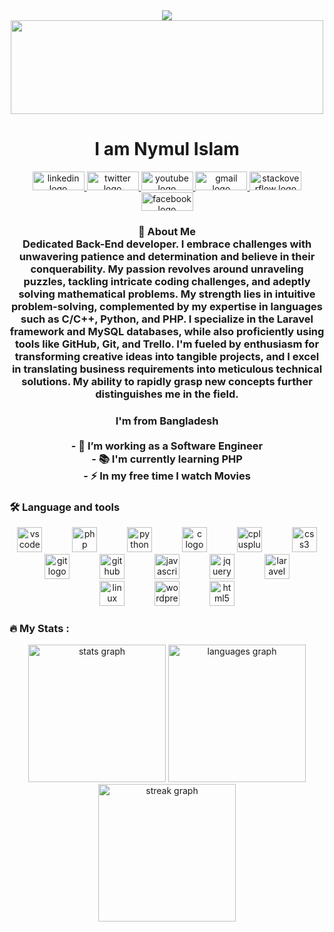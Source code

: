<div align="center">
  <img src="https://profile-counter.glitch.me/nymul-islam-moon/count.svg?"  />
</div>



<div align="center">
  <img height="150" src="https://user-images.githubusercontent.com/74038190/235224431-e8c8c12e-6826-47f1-89fb-2ddad83b3abf.gif" hight="600" width="500"/>
</div>



<h1 align="center">I am Nymul Islam </h1>



<div align="center">
  <a href="https://www.linkedin.com/in/nymul-islam-moon-5b7622200/" target="_blank">
    <img src="https://raw.githubusercontent.com/maurodesouza/profile-readme-generator/master/src/assets/icons/social/linkedin/default.svg" width="83" height="30" alt="linkedin logo"  />
  </a>
  <a href="https://twitter.com/NymulIslamMoon" target="_blank">
    <img src="https://raw.githubusercontent.com/maurodesouza/profile-readme-generator/master/src/assets/icons/social/twitter/default.svg" width="83" height="30" alt="twitter logo"  />
  </a>
  <a href="https://www.youtube.com/channel/UCVQ6EHG_FNvJ-0nGiuj5fhA" target="_blank">
    <img src="https://raw.githubusercontent.com/maurodesouza/profile-readme-generator/master/src/assets/icons/social/youtube/default.svg" width="83" height="30" alt="youtube logo"  />
  </a>
  <a href="towkir1997islam@gmail.com" target="_blank">
    <img src="https://raw.githubusercontent.com/maurodesouza/profile-readme-generator/master/src/assets/icons/social/gmail/default.svg" width="83" height="30" alt="gmail logo"  />
  </a>
  <a href="https://stackoverflow.com/users/13756777/nymul-islam-moon" target="_blank">
    <img src="https://raw.githubusercontent.com/maurodesouza/profile-readme-generator/master/src/assets/icons/social/stackoverflow/default.svg" width="83" height="30" alt="stackoverflow logo"  />
  </a>
  <a href="https://www.facebook.com/nymulislammoon/" target="_blank">
    <img src="https://raw.githubusercontent.com/maurodesouza/profile-readme-generator/master/src/assets/icons/social/facebook/default.svg" width="83" height="30" alt="facebook logo"  />
  </a>
</div>



<h3 align="center">📖 About Me <br> Dedicated Back-End developer. I embrace challenges with unwavering patience and determination and believe in their conquerability. My passion revolves around unraveling puzzles, tackling intricate coding challenges, and adeptly solving mathematical problems. My strength lies in intuitive problem-solving, complemented by my expertise in languages such as C/C++, Python, and PHP. I specialize in the Laravel framework and MySQL databases, while also proficiently using tools like GitHub, Git, and Trello. I'm fueled by enthusiasm for transforming creative ideas into tangible projects, and I excel in translating business requirements into meticulous technical solutions. My ability to rapidly grasp new concepts further distinguishes me in the field.</h3>



<h3 align="center">I'm from Bangladesh<br><br>- 🔭 I’m working as a Software Engineer<br>- 📚 I'm currently learning PHP<br>- ⚡ In my free time I watch Movies</h3>



<h3 align="left">🛠 Language and tools</h3>



<div align="center">
  <img src="https://skillicons.dev/icons?i=vscode" height="40" alt="vscode logo"  />
  <img width="40" />
  <img src="https://cdn.simpleicons.org/php/777BB4" height="40" alt="php logo"  />
  <img width="40" />
  <img src="https://skillicons.dev/icons?i=py" height="40" alt="python logo"  />
  <img width="40" />
  <img src="https://cdn.simpleicons.org/c/A8B9CC" height="40" alt="c logo"  />
  <img width="40" />
  <img src="https://skillicons.dev/icons?i=cpp" height="40" alt="cplusplus logo"  />
  <img width="40" />
  <img src="https://skillicons.dev/icons?i=css" height="40" alt="css3 logo"  />
  <img width="40" />
  <img src="https://skillicons.dev/icons?i=git" height="40" alt="git logo"  />
  <img width="40" />
  <img src="https://skillicons.dev/icons?i=github" height="40" alt="github logo"  />
  <img width="40" />
  <img src="https://skillicons.dev/icons?i=js" height="40" alt="javascript logo"  />
  <img width="40" />
  <img src="https://skillicons.dev/icons?i=jquery" height="40" alt="jquery logo"  />
  <img width="40" />
  <img src="https://skillicons.dev/icons?i=laravel" height="40" alt="laravel logo"  />
  <img width="40" />
  <img src="https://skillicons.dev/icons?i=linux" height="40" alt="linux logo"  />
  <img width="40" />
  <img src="https://skillicons.dev/icons?i=wordpress" height="40" alt="wordpress logo"  />
  <img width="40" />
  <img src="https://skillicons.dev/icons?i=html" height="40" alt="html5 logo"  />
</div>



<h3 align="left">🔥   My Stats :</h3>



<div align="center">
  <img src="https://github-readme-stats.vercel.app/api?username=nymul-islam-moon&hide_title=true&hide_rank=true&show_icons=true&include_all_commits=true&count_private=true&disable_animations=true&theme=tokyonight&locale=en&hide_border=false&order=1" height="220" alt="stats graph"  />
  <img src="https://github-readme-stats.vercel.app/api/top-langs?username=nymul-islam-moon&locale=en&hide_title=false&layout=compact&card_width=320&langs_count=5&theme=merko&hide_border=false&order=2" height="220" alt="languages graph"  />
  <img src="https://streak-stats.demolab.com?user=nymul-islam-moon&locale=en&mode=daily&theme=aura&hide_border=false&border_radius=5&date_format=j M[ Y]&order=3" height="220" alt="streak graph"  />
</div>
